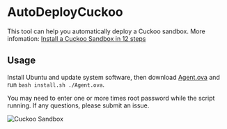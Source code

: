 # AutoDeployCuckoo
This tool can help you automatically deploy a Cuckoo sandbox. More infomation: [Install a Cuckoo Sandbox in 12 steps](https://0x0c.cc/2020/03/19/Install-a-Cuckoo-Sandbox-in-12-steps/)

## Usage
Install Ubuntu and update system software, then download [Agent.ova](https://drive.google.com/file/d/1uGxNwvSuSIhokeuX9N61D8VtyFDoK0-2/view?usp=sharing) and run `bash install.sh ./Agent.ova`.

You may need to enter one or more times root password while the script running. If any questions, please submit an issue.

![Cuckoo Sandbox](https://i.loli.net/2020/03/19/EAD2USLqxmwfYnp.png)
